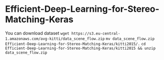 # Efficient-Deep-Learning-for-Stereo-Matching-Keras

You can download dataset 
```wget https://s3.eu-central-1.amazonaws.com/avg-kitti/data_scene_flow.zip```
```mv data_scene_flow.zip Efficient-Deep-Learning-for-Stereo-Matching-Keras/kitti2015/.```
```cd Efficient-Deep-Learning-for-Stereo-Matching-Keras/kitti2015 && unzip data_scene_flow.zip ```